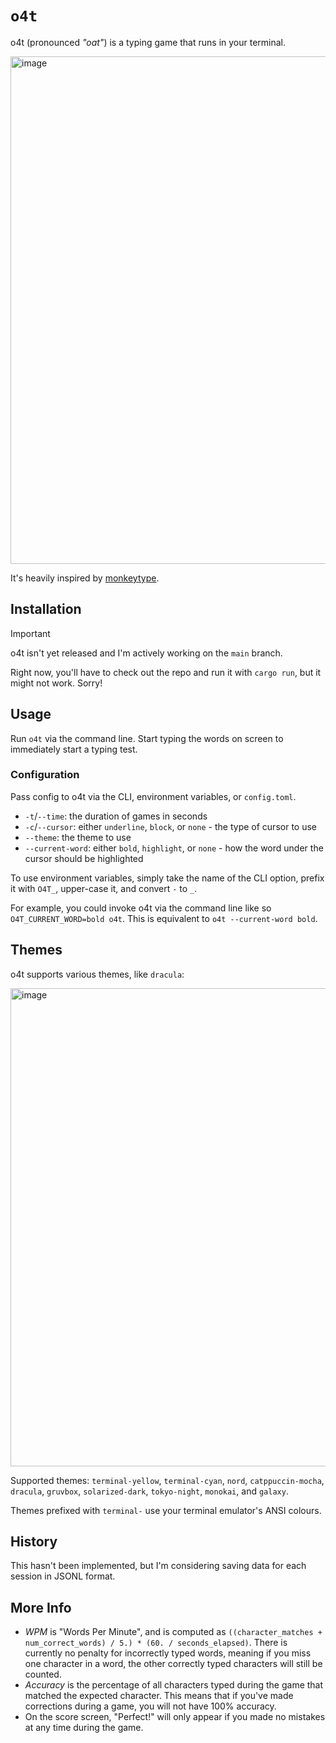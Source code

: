 # `o4t`

o4t (pronounced _"oat"_) is a typing game that runs in your terminal.

<img width="812" alt="image" src="https://github.com/user-attachments/assets/c3e88646-ba5b-4cb3-8d65-fe0ab33d0739" />

It's heavily inspired by [monkeytype](https://monkeytype.com).

## Installation

> [!IMPORTANT]  
> o4t isn't yet released and I'm actively working on the `main` branch.

Right now, you'll have to check out the repo and run it with `cargo run`, but it might not work. Sorry!

## Usage

Run `o4t` via the command line. Start typing the words on screen to immediately start a typing test.

### Configuration 

Pass config to o4t via the CLI, environment variables, or `config.toml`.

- `-t`/`--time`: the duration of games in seconds
- `-c`/`--cursor`: either `underline`, `block`, or `none` - the type of cursor to use
- `--theme`: the theme to use
- `--current-word`: either `bold`, `highlight`, or `none` - how the word under the cursor should be highlighted

To use environment variables, simply take the name of the CLI option, prefix it with `O4T_`, upper-case it, and convert `-` to `_`. 

For example, you could invoke o4t via the command line like so `O4T_CURRENT_WORD=bold o4t`. This is equivalent to `o4t --current-word bold`.

## Themes

o4t supports various themes, like `dracula`:

<img width="765" alt="image" src="https://github.com/user-attachments/assets/efa3ea39-c4d1-41bd-bcab-02fe945d8275" />

Supported themes: `terminal-yellow`, `terminal-cyan`, `nord`, `catppuccin-mocha`, `dracula`, `gruvbox`, `solarized-dark`, `tokyo-night`, `monokai`, and `galaxy`.

Themes prefixed with `terminal-` use your terminal emulator's ANSI colours.

## History

This hasn't been implemented, but I'm considering saving data for each session in JSONL format.

## More Info

- _WPM_ is "Words Per Minute", and is computed as `((character_matches + num_correct_words) / 5.) * (60. / seconds_elapsed)`. There is currently no penalty for incorrectly typed words, meaning if you miss one character in a word, the other correctly typed characters will still be counted.
- _Accuracy_ is the percentage of all characters typed during the game that matched the expected character. This means that if you've made corrections during a game, you will not have 100% accuracy.
- On the score screen, "Perfect!" will only appear if you made no mistakes at any time during the game.
